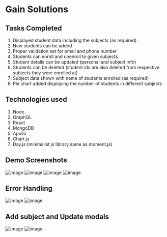# Gain Solutions

## Tasks Completed

1. Displayed student data including the subjects (as required)
2. New students can be added
3. Proper validation set for email and phone number
4. Students can enroll and unenroll to given subjects
5. Student details can be updated (personal and subject info)
6. Students can be deleted (student ids are also deleted from respective subjects they were enrolled at)
7. Subject data shown with name of students enrolled (as required)
8. Pie chart added displaying the number of students in different subjects

## Technologies used

1. Node
2. GraphQL
3. React
4. MongoDB
5. Apollo
6. Chart.js
7. Day.js (minimalist js library same as moment.js)

## Demo Screenshots

![image](https://user-images.githubusercontent.com/56602986/131631518-db988511-abb7-4156-9f29-5a4db3d2e415.png)
![image](https://user-images.githubusercontent.com/56602986/131633502-65070d74-c8a0-4de5-98c5-133c08a76d59.png)
![image](https://user-images.githubusercontent.com/56602986/131633563-edb2ab45-5e99-46e8-91de-ca024530c75e.png)
![image](https://user-images.githubusercontent.com/56602986/131633657-fbe95893-6ad9-4831-a148-e93c94faa564.png)

## Error Handling

![image](https://user-images.githubusercontent.com/56602986/131631771-ce48d547-974e-43ca-aa97-2a7fae26122d.png)
![image](https://user-images.githubusercontent.com/56602986/131631936-a6547e05-a6ab-458f-bd22-204f1ae5378f.png)

## Add subject and Update modals

![image](https://user-images.githubusercontent.com/56602986/131632917-62fdb9b8-fb2a-4033-bc43-43d0420f2e3d.png)
![image](https://user-images.githubusercontent.com/56602986/131632711-589660a8-79a3-497e-8669-3ddf1e1a52ea.png)
